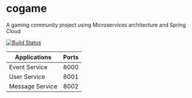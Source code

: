 # cogame
 A gaming community project using Microservices architecture and Spring Cloud

[![Build Status](https://github.com/Klassen-Olga/cogame/workflows/build/badge.svg)](https://github.com/Klassen-Olga/cogame/actions)

| Applications        | Ports    | 
| ------------- |:-------------:|
| Event Service     | 8000 |
| User Service      | 8001      |
| Message Service | 8002      | 

